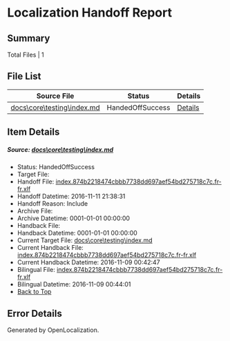 # <a name='report-top'></a> Localization Handoff Report

## Summary
 Total Files | 1

## File List
 Source File | Status | Details 
 ----------- | ------ | ------- 
 [docs\core\testing\index.md](https://github.com/dotnet/docs/blob/352d4a1fe96b701ebf9e0d60d006cfb9ed77977c/docs/core/testing/index.md) | HandedOffSuccess | [Details](#e055475200c55c2e2f890ac63b8b258aeacfae7549)

## Item Details
##### <a name='e055475200c55c2e2f890ac63b8b258aeacfae7549'></a> Source: [docs\core\testing\index.md](https://github.com/dotnet/docs/blob/352d4a1fe96b701ebf9e0d60d006cfb9ed77977c/docs/core/testing/index.md)
* Status: HandedOffSuccess
* Target File: 
* Handoff File: [index.874b2218474cbbb7738dd697aef54bd275718c7c.fr-fr.xlf](https://github.com/dotnet/docs.handoff/blob/23a9715c70105a7e703cd49a66cbc6d805ce91fa/ol-handoff/dotnet/docs.fr-fr/master/ht-p1/index.874b2218474cbbb7738dd697aef54bd275718c7c.fr-fr.xlf)
* Handoff Datetime: 2016-11-11 21:38:31
* Handoff Reason: Include
* Archive File: 
* Archive Datetime: 0001-01-01 00:00:00
* Handback File: 
* Handback Datetime: 0001-01-01 00:00:00
* Current Target File: [docs\core\testing\index.md](https://github.com/dotnet/docs.fr-fr/blob/b41f3187ff253714094ad731790878e093d16879/docs/core/testing/index.md)
* Current Handback File: [index.874b2218474cbbb7738dd697aef54bd275718c7c.fr-fr.xlf](https://github.com/dotnet/docs.handback/blob/cb6df7ab0f510357f888f7cb7db53a75e9a015bd/ol-handback/dotnet/docs.fr-fr/master/ht-p1/index.874b2218474cbbb7738dd697aef54bd275718c7c.fr-fr.xlf)
* Current Handback Datetime: 2016-11-09 00:42:47
* Bilingual File: [index.874b2218474cbbb7738dd697aef54bd275718c7c.fr-fr.xlf](https://github.com/dotnet/docs.handback/blob/cb6df7ab0f510357f888f7cb7db53a75e9a015bd/ol-handback/dotnet/docs.fr-fr/master/ht-p1/index.874b2218474cbbb7738dd697aef54bd275718c7c.fr-fr.xlf)
* Bilingual Datetime: 2016-11-09 00:44:01
* [Back to Top](#report-top)


## Error Details

Generated by OpenLocalization.
